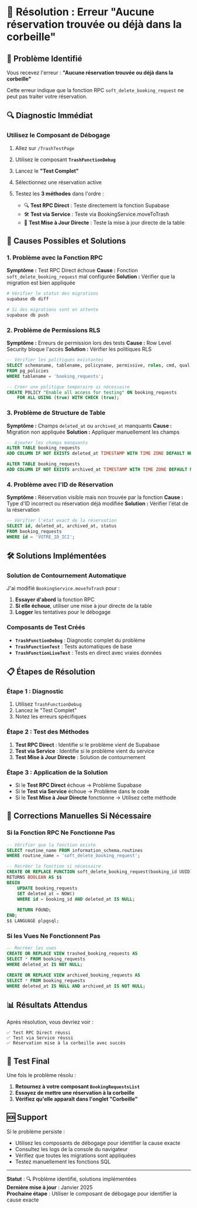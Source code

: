 # 🚨 Résolution : Erreur "Aucune réservation trouvée ou déjà dans la corbeille"

## 🐛 **Problème Identifié**

Vous recevez l'erreur : **"Aucune réservation trouvée ou déjà dans la corbeille"**

Cette erreur indique que la fonction RPC `soft_delete_booking_request` ne peut pas traiter votre réservation.

## 🔍 **Diagnostic Immédiat**

### **Utilisez le Composant de Débogage**
1. Allez sur `/TrashTestPage`
2. Utilisez le composant **`TrashFunctionDebug`**
3. Lancez le **"Test Complet"**
4. Sélectionnez une réservation active
5. Testez les **3 méthodes** dans l'ordre :

   - 🔍 **Test RPC Direct** : Teste directement la fonction Supabase
   - 🛠️ **Test via Service** : Teste via BookingService.moveToTrash
   - 📝 **Test Mise à Jour Directe** : Teste la mise à jour directe de la table

## 🎯 **Causes Possibles et Solutions**

### **1. Problème avec la Fonction RPC**
**Symptôme :** Test RPC Direct échoue
**Cause :** Fonction `soft_delete_booking_request` mal configurée
**Solution :** Vérifier que la migration est bien appliquée

```bash
# Vérifier le statut des migrations
supabase db diff

# Si des migrations sont en attente
supabase db push
```

### **2. Problème de Permissions RLS**
**Symptôme :** Erreurs de permission lors des tests
**Cause :** Row Level Security bloque l'accès
**Solution :** Vérifier les politiques RLS

```sql
-- Vérifier les politiques existantes
SELECT schemaname, tablename, policyname, permissive, roles, cmd, qual 
FROM pg_policies 
WHERE tablename = 'booking_requests';

-- Créer une politique temporaire si nécessaire
CREATE POLICY "Enable all access for testing" ON booking_requests
    FOR ALL USING (true) WITH CHECK (true);
```

### **3. Problème de Structure de Table**
**Symptôme :** Champs `deleted_at` ou `archived_at` manquants
**Cause :** Migration non appliquée
**Solution :** Appliquer manuellement les champs

```sql
-- Ajouter les champs manquants
ALTER TABLE booking_requests 
ADD COLUMN IF NOT EXISTS deleted_at TIMESTAMP WITH TIME ZONE DEFAULT NULL;

ALTER TABLE booking_requests 
ADD COLUMN IF NOT EXISTS archived_at TIMESTAMP WITH TIME ZONE DEFAULT NULL;
```

### **4. Problème avec l'ID de Réservation**
**Symptôme :** Réservation visible mais non trouvée par la fonction
**Cause :** Type d'ID incorrect ou réservation déjà modifiée
**Solution :** Vérifier l'état de la réservation

```sql
-- Vérifier l'état exact de la réservation
SELECT id, deleted_at, archived_at, status 
FROM booking_requests 
WHERE id = 'VOTRE_ID_ICI';
```

## 🛠️ **Solutions Implémentées**

### **Solution de Contournement Automatique**
J'ai modifié `BookingService.moveToTrash` pour :
1. **Essayer d'abord** la fonction RPC
2. **Si elle échoue**, utiliser une mise à jour directe de la table
3. **Logger** les tentatives pour le débogage

### **Composants de Test Créés**
- **`TrashFunctionDebug`** : Diagnostic complet du problème
- **`TrashFunctionTest`** : Tests automatiques de base
- **`TrashFunctionLiveTest`** : Tests en direct avec vraies données

## 📋 **Étapes de Résolution**

### **Étape 1 : Diagnostic**
1. Utilisez `TrashFunctionDebug`
2. Lancez le "Test Complet"
3. Notez les erreurs spécifiques

### **Étape 2 : Test des Méthodes**
1. **Test RPC Direct** : Identifie si le problème vient de Supabase
2. **Test via Service** : Identifie si le problème vient du service
3. **Test Mise à Jour Directe** : Solution de contournement

### **Étape 3 : Application de la Solution**
- Si le **Test RPC Direct** échoue → Problème Supabase
- Si le **Test via Service** échoue → Problème dans le code
- Si le **Test Mise à Jour Directe** fonctionne → Utilisez cette méthode

## 🔧 **Corrections Manuelles Si Nécessaire**

### **Si la Fonction RPC Ne Fonctionne Pas**
```sql
-- Vérifier que la fonction existe
SELECT routine_name FROM information_schema.routines 
WHERE routine_name = 'soft_delete_booking_request';

-- Recréer la fonction si nécessaire
CREATE OR REPLACE FUNCTION soft_delete_booking_request(booking_id UUID)
RETURNS BOOLEAN AS $$
BEGIN
    UPDATE booking_requests 
    SET deleted_at = NOW() 
    WHERE id = booking_id AND deleted_at IS NULL;
    
    RETURN FOUND;
END;
$$ LANGUAGE plpgsql;
```

### **Si les Vues Ne Fonctionnent Pas**
```sql
-- Recréer les vues
CREATE OR REPLACE VIEW trashed_booking_requests AS
SELECT * FROM booking_requests 
WHERE deleted_at IS NOT NULL;

CREATE OR REPLACE VIEW archived_booking_requests AS
SELECT * FROM booking_requests 
WHERE deleted_at IS NULL AND archived_at IS NOT NULL;
```

## 📊 **Résultats Attendus**

Après résolution, vous devriez voir :
```
✅ Test RPC Direct réussi
✅ Test via Service réussi  
✅ Réservation mise à la corbeille avec succès
```

## 🚀 **Test Final**

Une fois le problème résolu :
1. **Retournez à votre composant `BookingRequestsList`**
2. **Essayez de mettre une réservation à la corbeille**
3. **Vérifiez qu'elle apparaît dans l'onglet "Corbeille"**

## 🆘 **Support**

Si le problème persiste :
- Utilisez les composants de débogage pour identifier la cause exacte
- Consultez les logs de la console du navigateur
- Vérifiez que toutes les migrations sont appliquées
- Testez manuellement les fonctions SQL

---

**Statut** : 🔍 Problème identifié, solutions implémentées  
**Dernière mise à jour** : Janvier 2025  
**Prochaine étape** : Utiliser le composant de débogage pour identifier la cause exacte
